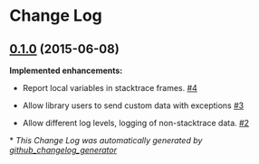 # Change Log

## [0.1.0](https://github.com/Billiam/love-rollbar/tree/0.1.0) (2015-06-08)

**Implemented enhancements:**

- Report local variables in stacktrace frames. [\#4](https://github.com/Billiam/love-rollbar/issues/4)

- Allow library users to send custom data with exceptions [\#3](https://github.com/Billiam/love-rollbar/issues/3)

- Allow different log levels, logging of non-stacktrace data. [\#2](https://github.com/Billiam/love-rollbar/issues/2)



\* *This Change Log was automatically generated by [github_changelog_generator](https://github.com/skywinder/Github-Changelog-Generator)*